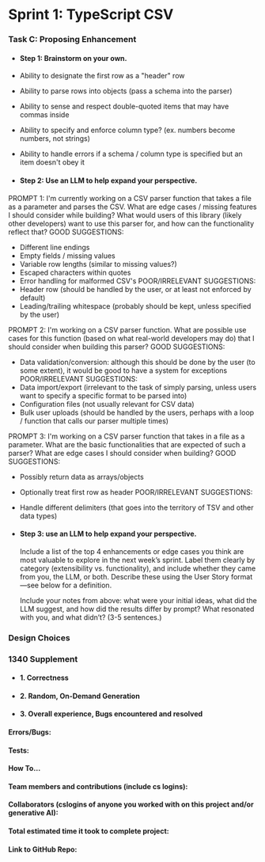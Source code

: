 # Sprint 1: TypeScript CSV

### Task C: Proposing Enhancement

- #### Step 1: Brainstorm on your own.
- Ability to designate the first row as a "header" row
- Ability to parse rows into objects (pass a schema into the parser)
- Ability to sense and respect double-quoted items that may have commas inside
- Ability to specify and enforce column type? (ex. numbers become numbers, not strings)
- Ability to handle errors if a schema / column type is specified but an item doesn't obey it

- #### Step 2: Use an LLM to help expand your perspective.
PROMPT 1: I'm currently working on a CSV parser function that takes a file as a parameter and parses the CSV. What are edge cases / missing features I should consider while building? What would users of this library (likely other developers) want to use this parser for, and how can the functionality reflect that?
GOOD SUGGESTIONS:
- Different line endings
- Empty fields / missing values
- Variable row lengths (similar to missing values?)
- Escaped characters within quotes
- Error handling for malformed CSV's
POOR/IRRELEVANT SUGGESTIONS:
- Header row (should be handled by the user, or at least not enforced by default)
- Leading/trailing whitespace (probably should be kept, unless specified by the user)

PROMPT 2: I'm working on a CSV parser function. What are possible use cases for this function (based on what real-world developers may do) that I should consider when building this parser?
GOOD SUGGESTIONS:
- Data validation/conversion: although this should be done by the user (to some extent), it would be good to have a system for exceptions
POOR/IRRELEVANT SUGGESTIONS:
- Data import/export (irrelevant to the task of simply parsing, unless users want to specify a specific format to be parsed into)
- Configuration files (not usually relevant for CSV data)
- Bulk user uploads (should be handled by the users, perhaps with a loop / function that calls our parser multiple times)

PROMPT 3: I'm working on a CSV parser function that takes in a file as a parameter. What are the basic functionalities that are expected of such a parser? What are edge cases I should consider when building?
GOOD SUGGESTIONS:
- Possibly return data as arrays/objects
- Optionally treat first row as header
POOR/IRRELEVANT SUGGESTIONS:
- Handle different delimiters (that goes into the territory of TSV and other data types)

- #### Step 3: use an LLM to help expand your perspective.

    Include a list of the top 4 enhancements or edge cases you think are most valuable to explore in the next week’s sprint. Label them clearly by category (extensibility vs. functionality), and include whether they came from you, the LLM, or both. Describe these using the User Story format—see below for a definition. 

    Include your notes from above: what were your initial ideas, what did the LLM suggest, and how did the results differ by prompt? What resonated with you, and what didn’t? (3-5 sentences.) 

### Design Choices

### 1340 Supplement

- #### 1. Correctness

- #### 2. Random, On-Demand Generation

- #### 3. Overall experience, Bugs encountered and resolved
#### Errors/Bugs:
#### Tests:
#### How To…

#### Team members and contributions (include cs logins):

#### Collaborators (cslogins of anyone you worked with on this project and/or generative AI):
#### Total estimated time it took to complete project:
#### Link to GitHub Repo:  
